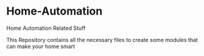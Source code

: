 # Home-Automation
Home Automation Related Stuff

This Repository contains all the necessary files to create some modules that can make your home smart
